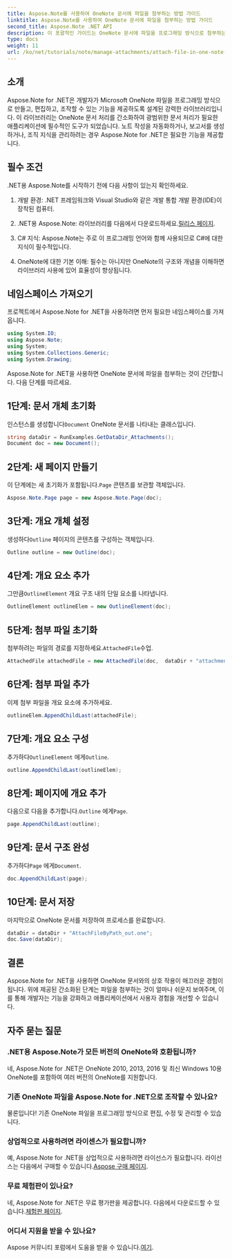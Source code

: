 ```yaml
---
title: Aspose.Note를 사용하여 OneNote 문서에 파일을 첨부하는 방법 가이드
linktitle: Aspose.Note를 사용하여 OneNote 문서에 파일을 첨부하는 방법 가이드
second_title: Aspose.Note .NET API
description: 이 포괄적인 가이드는 OneNote 문서에 파일을 프로그래밍 방식으로 첨부하는 과정을 안내하여 노트 작성 및 문서 관리 작업을 한 단계 업그레이드할 수 있도록 도와줍니다. 명확하고 단계별 지침과 유용한 FAQ가 포함되어 있습니다.
type: docs
weight: 11
url: /ko/net/tutorials/note/manage-attachments/attach-file-in-one-note-documents/
---
```

## 소개

Aspose.Note for .NET은 개발자가 Microsoft OneNote 파일을 프로그래밍 방식으로 만들고, 편집하고, 조작할 수 있는 기능을 제공하도록 설계된 강력한 라이브러리입니다. 이 라이브러리는 OneNote 문서 처리를 간소화하여 광범위한 문서 처리가 필요한 애플리케이션에 필수적인 도구가 되었습니다. 노트 작성을 자동화하거나, 보고서를 생성하거나, 조직 지식을 관리하려는 경우 Aspose.Note for .NET은 필요한 기능을 제공합니다.

## 필수 조건

.NET용 Aspose.Note를 시작하기 전에 다음 사항이 있는지 확인하세요.

1. 개발 환경: .NET 프레임워크와 Visual Studio와 같은 개발 통합 개발 환경(IDE)이 장착된 컴퓨터.
  
2.  .NET용 Aspose.Note: 라이브러리를 다음에서 다운로드하세요.[릴리스 페이지](https://releases.aspose.com/note/net/).

3. C# 지식: Aspose.Note는 주로 이 프로그래밍 언어와 함께 사용되므로 C#에 대한 지식이 필수적입니다.

4. OneNote에 대한 기본 이해: 필수는 아니지만 OneNote의 구조와 개념을 이해하면 라이브러리 사용에 있어 효율성이 향상됩니다.

## 네임스페이스 가져오기

프로젝트에서 Aspose.Note for .NET을 사용하려면 먼저 필요한 네임스페이스를 가져옵니다.

```csharp
using System.IO;
using Aspose.Note;
using System;
using System.Collections.Generic;
using System.Drawing;
```

Aspose.Note for .NET을 사용하면 OneNote 문서에 파일을 첨부하는 것이 간단합니다. 다음 단계를 따르세요.

## 1단계: 문서 개체 초기화

 인스턴스를 생성합니다`Document` OneNote 문서를 나타내는 클래스입니다.

```csharp
string dataDir = RunExamples.GetDataDir_Attachments();
Document doc = new Document();
```

## 2단계: 새 페이지 만들기

 이 단계에는 새 초기화가 포함됩니다.`Page` 콘텐츠를 보관할 객체입니다.

```csharp
Aspose.Note.Page page = new Aspose.Note.Page(doc);
```

## 3단계: 개요 개체 설정

 생성하다`Outline` 페이지의 콘텐츠를 구성하는 객체입니다.

```csharp
Outline outline = new Outline(doc);
```

## 4단계: 개요 요소 추가

 그만큼`OutlineElement` 개요 구조 내의 단일 요소를 나타냅니다.

```csharp
OutlineElement outlineElem = new OutlineElement(doc);
```

## 5단계: 첨부 파일 초기화

 첨부하려는 파일의 경로를 지정하세요.`AttachedFile`수업.

```csharp
AttachedFile attachedFile = new AttachedFile(doc,  dataDir + "attachment.txt");
```

## 6단계: 첨부 파일 추가

이제 첨부 파일을 개요 요소에 추가하세요.

```csharp
outlineElem.AppendChildLast(attachedFile);
```

## 7단계: 개요 요소 구성

 추가하다`OutlineElement` 에게`Outline`.

```csharp
outline.AppendChildLast(outlineElem);
```

## 8단계: 페이지에 개요 추가

 다음으로 다음을 추가합니다.`Outline` 에게`Page`.

```csharp
page.AppendChildLast(outline);
```

## 9단계: 문서 구조 완성

 추가하다`Page` 에게`Document`.

```csharp
doc.AppendChildLast(page);
```

## 10단계: 문서 저장

마지막으로 OneNote 문서를 저장하여 프로세스를 완료합니다.

```csharp
dataDir = dataDir + "AttachFileByPath_out.one";
doc.Save(dataDir);
```

## 결론

Aspose.Note for .NET을 사용하면 OneNote 문서와의 상호 작용이 매끄러운 경험이 됩니다. 위에 제공된 간소화된 단계는 파일을 첨부하는 것이 얼마나 쉬운지 보여주며, 이를 통해 개발자는 기능을 강화하고 애플리케이션에서 사용자 경험을 개선할 수 있습니다.

## 자주 묻는 질문

### .NET용 Aspose.Note가 모든 버전의 OneNote와 호환됩니까?

네, Aspose.Note for .NET은 OneNote 2010, 2013, 2016 및 최신 Windows 10용 OneNote를 포함하여 여러 버전의 OneNote를 지원합니다.

### 기존 OneNote 파일을 Aspose.Note for .NET으로 조작할 수 있나요?

물론입니다! 기존 OneNote 파일을 프로그래밍 방식으로 편집, 수정 및 관리할 수 있습니다.

### 상업적으로 사용하려면 라이센스가 필요합니까?

 예, Aspose.Note for .NET을 상업적으로 사용하려면 라이선스가 필요합니다. 라이선스는 다음에서 구매할 수 있습니다.[Aspose 구매 페이지](https://purchase.conholdate.com/buy).

### 무료 체험판이 있나요?

 네, Aspose.Note for .NET은 무료 평가판을 제공합니다. 다음에서 다운로드할 수 있습니다.[체험판 페이지](https://releases.aspose.com/).

### 어디서 지원을 받을 수 있나요?

 Aspose 커뮤니티 포럼에서 도움을 받을 수 있습니다.[여기](https://forum.aspose.com/c/note/28).